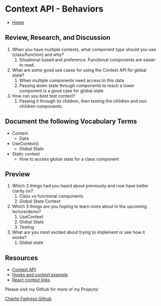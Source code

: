 # Context API - Behaviors

- [Home](https://fadnesscharlie.github.io/reading-notes/401/)

## Review, Research, and Discussion

1. When you have multiple contexts, what component type should you use (class/function) and why?
   1. Situational based and preference. Functional components are easier to read.
2. What are some good use cases for using the Context API for global state?
   1. When multiple components need access to this data
   2. Passing down state through components to reach a lower component is a good case for global state
3. How can you best test context?
   1. Passing it through its children, then testing the children and non children components.

## Document the following Vocabulary Terms

- Context
  - Data
- UseContext()
  - Global State
- Static context 
  - How to access global state for a class component

## Preview

1. Which 3 things had you heard about previously and now have better clarity on?
   1. Class vs functional components
   2. Global State
   Context
2. Which 3 things are you hoping to learn more about in the upcoming lecture/demo?
   1. UseContext
   2. Global State
   3. Testing
3. What are you most excited about trying to implement or see how it works?
   1. Global state


## Resources

- [Context API](https://reactjs.org/docs/context.html)
- [Hooks and context example](https://medium.com/swlh/snackbars-in-react-an-exercise-in-hooks-and-context-299b43fd2a2b)
- [React context links](https://github.com/diegohaz/awesome-react-context)

Please visit my Github for more of my Projects!

[Charlie Fadness Github](https://github.com/fadnesscharlie)
